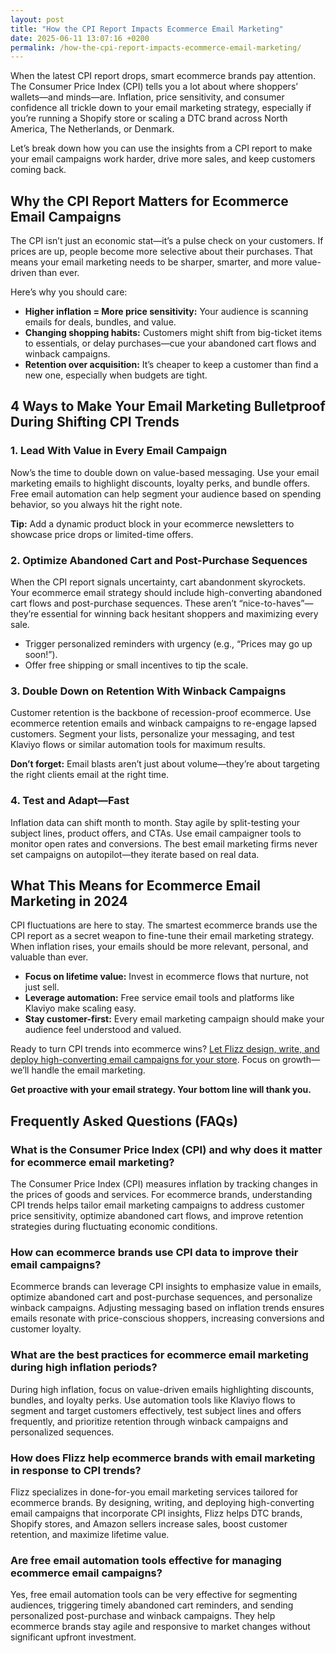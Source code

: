 ```yaml
---
layout: post
title: "How the CPI Report Impacts Ecommerce Email Marketing"
date: 2025-06-11 13:07:16 +0200
permalink: /how-the-cpi-report-impacts-ecommerce-email-marketing/
---
```

When the latest CPI report drops, smart ecommerce brands pay attention. The Consumer Price Index (CPI) tells you a lot about where shoppers’ wallets—and minds—are. Inflation, price sensitivity, and consumer confidence all trickle down to your email marketing strategy, especially if you’re running a Shopify store or scaling a DTC brand across North America, The Netherlands, or Denmark.

Let’s break down how you can use the insights from a CPI report to make your email campaigns work harder, drive more sales, and keep customers coming back.

## Why the CPI Report Matters for Ecommerce Email Campaigns

The CPI isn’t just an economic stat—it’s a pulse check on your customers. If prices are up, people become more selective about their purchases. That means your email marketing needs to be sharper, smarter, and more value-driven than ever.

Here’s why you should care:

- **Higher inflation = More price sensitivity:** Your audience is scanning emails for deals, bundles, and value.
- **Changing shopping habits:** Customers might shift from big-ticket items to essentials, or delay purchases—cue your abandoned cart flows and winback campaigns.
- **Retention over acquisition:** It’s cheaper to keep a customer than find a new one, especially when budgets are tight.

## 4 Ways to Make Your Email Marketing Bulletproof During Shifting CPI Trends

### 1. Lead With Value in Every Email Campaign

Now’s the time to double down on value-based messaging. Use your email marketing emails to highlight discounts, loyalty perks, and bundle offers. Free email automation can help segment your audience based on spending behavior, so you always hit the right note.

**Tip:** Add a dynamic product block in your ecommerce newsletters to showcase price drops or limited-time offers.

### 2. Optimize Abandoned Cart and Post-Purchase Sequences

When the CPI report signals uncertainty, cart abandonment skyrockets. Your ecommerce email strategy should include high-converting abandoned cart flows and post-purchase sequences. These aren’t “nice-to-haves”—they’re essential for winning back hesitant shoppers and maximizing every sale.

- Trigger personalized reminders with urgency (e.g., “Prices may go up soon!”).
- Offer free shipping or small incentives to tip the scale.

### 3. Double Down on Retention With Winback Campaigns

Customer retention is the backbone of recession-proof ecommerce. Use ecommerce retention emails and winback campaigns to re-engage lapsed customers. Segment your lists, personalize your messaging, and test Klaviyo flows or similar automation tools for maximum results.

**Don’t forget:** Email blasts aren’t just about volume—they’re about targeting the right clients email at the right time.

### 4. Test and Adapt—Fast

Inflation data can shift month to month. Stay agile by split-testing your subject lines, product offers, and CTAs. Use email campaigner tools to monitor open rates and conversions. The best email marketing firms never set campaigns on autopilot—they iterate based on real data.

## What This Means for Ecommerce Email Marketing in 2024

CPI fluctuations are here to stay. The smartest ecommerce brands use the CPI report as a secret weapon to fine-tune their email marketing strategy. When inflation rises, your emails should be more relevant, personal, and valuable than ever.

- **Focus on lifetime value:** Invest in ecommerce flows that nurture, not just sell.
- **Leverage automation:** Free service email tools and platforms like Klaviyo make scaling easy.
- **Stay customer-first:** Every email marketing campaign should make your audience feel understood and valued.

Ready to turn CPI trends into ecommerce wins? [Let Flizz design, write, and deploy high-converting email campaigns for your store](https://flizzgrowth.com/email). Focus on growth—we’ll handle the email marketing.

**Get proactive with your email strategy. Your bottom line will thank you.**

## Frequently Asked Questions (FAQs)

### What is the Consumer Price Index (CPI) and why does it matter for ecommerce email marketing?

The Consumer Price Index (CPI) measures inflation by tracking changes in the prices of goods and services. For ecommerce brands, understanding CPI trends helps tailor email marketing campaigns to address customer price sensitivity, optimize abandoned cart flows, and improve retention strategies during fluctuating economic conditions.

### How can ecommerce brands use CPI data to improve their email campaigns?

Ecommerce brands can leverage CPI insights to emphasize value in emails, optimize abandoned cart and post-purchase sequences, and personalize winback campaigns. Adjusting messaging based on inflation trends ensures emails resonate with price-conscious shoppers, increasing conversions and customer loyalty.

### What are the best practices for ecommerce email marketing during high inflation periods?

During high inflation, focus on value-driven emails highlighting discounts, bundles, and loyalty perks. Use automation tools like Klaviyo flows to segment and target customers effectively, test subject lines and offers frequently, and prioritize retention through winback campaigns and personalized sequences.

### How does Flizz help ecommerce brands with email marketing in response to CPI trends?

Flizz specializes in done-for-you email marketing services tailored for ecommerce brands. By designing, writing, and deploying high-converting email campaigns that incorporate CPI insights, Flizz helps DTC brands, Shopify stores, and Amazon sellers increase sales, boost customer retention, and maximize lifetime value.

### Are free email automation tools effective for managing ecommerce email campaigns?

Yes, free email automation tools can be very effective for segmenting audiences, triggering timely abandoned cart reminders, and sending personalized post-purchase and winback campaigns. They help ecommerce brands stay agile and responsive to market changes without significant upfront investment.

<script type="application/ld+json">
{
  "@context": "https://schema.org",
  "@type": "BlogPosting",
  "headline": "How the CPI Report Impacts Ecommerce Email Marketing",
  "description": "Learn how ecommerce brands can leverage the Consumer Price Index (CPI) report to optimize email marketing campaigns, improve customer retention, and boost sales amid inflation and shifting consumer behavior.",
  "author": {
    "@type": "Person",
    "name": "Flizz"
  },
  "publisher": {
    "@type": "Organization",
    "name": "Flizz",
    "logo": {
      "@type": "ImageObject",
      "url": "https://flizzgrowth.com/logo.png"
    }
  },
  "datePublished": "2024-06-01",
  "mainEntityOfPage": {
    "@type": "WebPage",
    "@id": "https://flizzgrowth.com/blog/cpi-report-ecommerce-email-marketing"
  }
}
</script>

<script type="application/ld+json">
{
  "@context": "https://schema.org",
  "@type": "FAQPage",
  "mainEntity": [
    {
      "@type": "Question",
      "name": "What is the Consumer Price Index (CPI) and why does it matter for ecommerce email marketing?",
      "acceptedAnswer": {
        "@type": "Answer",
        "text": "The Consumer Price Index (CPI) measures inflation by tracking changes in the prices of goods and services. For ecommerce brands, understanding CPI trends helps tailor email marketing campaigns to address customer price sensitivity, optimize abandoned cart flows, and improve retention strategies during fluctuating economic conditions."
      }
    },
    {
      "@type": "Question",
      "name": "How can ecommerce brands use CPI data to improve their email campaigns?",
      "acceptedAnswer": {
        "@type": "Answer",
        "text": "Ecommerce brands can leverage CPI insights to emphasize value in emails, optimize abandoned cart and post-purchase sequences, and personalize winback campaigns. Adjusting messaging based on inflation trends ensures emails resonate with price-conscious shoppers, increasing conversions and customer loyalty."
      }
    },
    {
      "@type": "Question",
      "name": "What are the best practices for ecommerce email marketing during high inflation periods?",
      "acceptedAnswer": {
        "@type": "Answer",
        "text": "During high inflation, focus on value-driven emails highlighting discounts, bundles, and loyalty perks. Use automation tools like Klaviyo flows to segment and target customers effectively, test subject lines and offers frequently, and prioritize retention through winback campaigns and personalized sequences."
      }
    },
    {
      "@type": "Question",
      "name": "How does Flizz help ecommerce brands with email marketing in response to CPI trends?",
      "acceptedAnswer": {
        "@type": "Answer",
        "text": "Flizz specializes in done-for-you email marketing services tailored for ecommerce brands. By designing, writing, and deploying high-converting email campaigns that incorporate CPI insights, Flizz helps DTC brands, Shopify stores, and Amazon sellers increase sales, boost customer retention, and maximize lifetime value."
      }
    },
    {
      "@type": "Question",
      "name": "Are free email automation tools effective for managing ecommerce email campaigns?",
      "acceptedAnswer": {
        "@type": "Answer",
        "text": "Yes, free email automation tools can be very effective for segmenting audiences, triggering timely abandoned cart reminders, and sending personalized post-purchase and winback campaigns. They help ecommerce brands stay agile and responsive to market changes without significant upfront investment."
      }
    }
  ]
}
</script>